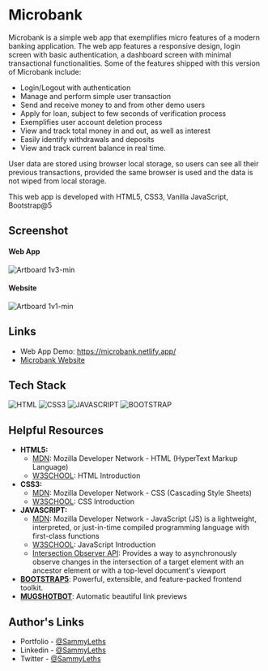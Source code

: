 <h1>Microbank</h1>

Microbank is a simple web app that exemplifies micro features of a modern banking application. The web app features a responsive design, login screen with basic authentication, a dashboard screen with minimal transactional functionalities. Some of the features shipped with this version of Microbank include:

<ul>
  <li>Login/Logout with authentication</li>
  <li>Manage and perform simple user transaction</li>
  <li>Send and receive money to and from other demo users</li>
  <li>Apply for loan, subject to few seconds of verification process</li>
  <li>Exemplifies user account deletion process</li>
  <li>View and track total money in and out, as well as interest</li>
  <li>Easily identify withdrawals and deposits</li>
  <li>View and track current balance in real time.</li>
</ul>

User data are stored using browser local storage, so users can see all their previous transactions, provided the same browser is used and the data is not wiped from local storage.

This web app is developed with HTML5, CSS3, Vanilla JavaScript, Bootstrap@5

<h2>Screenshot</h2>

<h4>Web App</h4>

![Artboard 1v3-min](https://user-images.githubusercontent.com/64320618/209923144-f75e4efa-c0d7-4a99-b045-b73a747e6268.png)

<h4>Website</h4>

![Artboard 1v1-min](https://user-images.githubusercontent.com/64320618/209923260-a75ee292-26b6-473d-be75-e47f3d195061.png)


<h2>Links</h2>

<ul>
  <li>Web App Demo: <a href="https://microbank.netlify.app/" target="_blank">https://microbank.netlify.app/</a></li>
  <li><a href="https://github.com/SammyLeths/microbank-website/" target="_blank">Microbank Website</a></li>
</ul>

<h2>Tech Stack</h2>

<p align="left">
  <img src="https://img.shields.io/badge/html5-%23E34F26.svg?style=for-the-badge&logo=html5&logoColor=white" alt="HTML" />
  <img src="https://img.shields.io/badge/css3-%231572B6.svg?style=for-the-badge&logo=css3&logoColor=white" alt="CSS3" />
  <img src="https://img.shields.io/badge/JavaScript-black?style=for-the-badge&logo=javascript&logoColor=%23F7DF1E" alt="JAVASCRIPT" />
  <img src="https://img.shields.io/badge/bootstrap-722DF9.svg?style=for-the-badge&logo=bootstrap&logoColor=white" alt="BOOTSTRAP" />
</p>

<h2>Helpful Resources</h2>

<ul>
  <li><b>HTML5:</b> 
    <ul>
      <li><a href="https://developer.mozilla.org/en-US/docs/Web/HTML" target="_blank">MDN</a>: Mozilla Developer Network - HTML (HyperText Markup Language)</li>
      <li><a href="https://www.w3schools.com/html/html_intro.asp" target="_blank">W3SCHOOL</a>: HTML Introduction</li>
    </ul>
  </li>
  <li><b>CSS3:</b> 
    <ul>
      <li><a href="https://developer.mozilla.org/en-US/docs/Web/CSS" target="_blank">MDN</a>: Mozilla Developer Network - CSS (Cascading Style Sheets)</li>
      <li><a href="https://www.w3schools.com/css/css_intro.asp" target="_blank">W3SCHOOL</a>: CSS Introduction</li>
    </ul>
  </li>
  <li><b>JAVASCRIPT:</b> 
    <ul>
      <li><a href="https://developer.mozilla.org/en-US/docs/Web/JavaScript" target="_blank">MDN</a>: Mozilla Developer Network - JavaScript (JS) is a lightweight, interpreted, or just-in-time compiled programming language with first-class functions</li>
      <li><a href="https://www.w3schools.com/js/js_intro.asp" target="_blank">W3SCHOOL</a>: JavaScript Introduction</li>
      <li><a href="https://developer.mozilla.org/en-US/docs/Web/API/Intersection_Observer_API" target="_blank">Intersection Observer API</a>: Provides a way to asynchronously observe changes in the intersection of a target element with an ancestor element or with a top-level document's viewport</li>
    </ul>
  </li>
  <li>
    <b><a href="https://getbootstrap.com/" target="_blank">BOOTSTRAP5</a></b>: Powerful, extensible, and feature-packed frontend toolkit.
  </li>
  <li>
    <b><a href="https://mugshotbot.com/" target="_blank">MUGSHOTBOT</a></b>: Automatic beautiful link previews
  </li>
</ul>

<h2>Author's Links</h2>

<ul>
  <li>Portfolio - <a href="https://sammyleths.com" target="_blank">@SammyLeths</a></li>
  <li>Linkedin - <a href="https://www.linkedin.com/in/eyiowuawi/" target="_blank">@SammyLeths</a></li>
  <li>Twitter - <a href="https://twitter.com/SammyLeths" target="_blank">@SammyLeths</a></li>
</ul>
